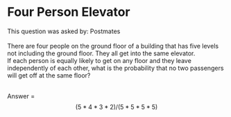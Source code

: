 # Four Person Elevator

This question was asked by: Postmates<br/>
<br/>
There are four people on the ground floor of a building that has five levels not including the ground floor. They all get into the same elevator.
<br/>
If each person is equally likely to get on any floor and they leave independently of each other, what is the probability that no two passengers will get off at the same floor?
<br/>
<br/>


Answer = 
$$
(5*4*3*2)/(5*5*5*5)
$$
